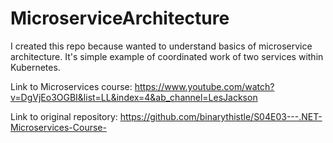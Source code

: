 # MicroserviceArchitecture

I created this repo because wanted to understand basics of microservice architecture. It's simple example of coordinated work of two services within Kubernetes.

Link to Microservices course: https://www.youtube.com/watch?v=DgVjEo3OGBI&list=LL&index=4&ab_channel=LesJackson

Link to original repository: https://github.com/binarythistle/S04E03---.NET-Microservices-Course-
